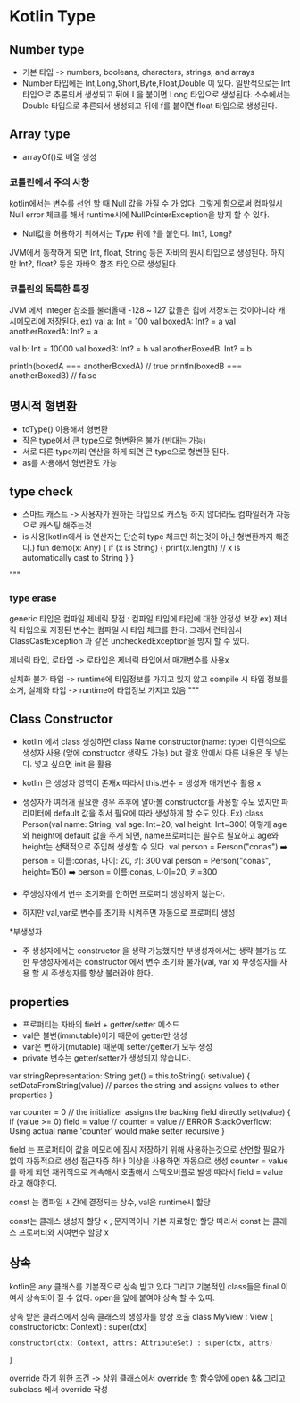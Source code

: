 # Kotlin Type

## Number type
* 기본 타입 -> numbers, booleans, characters, strings, and arrays
* Number 타입에는 Int,Long,Short,Byte,Float,Double 이 있다. 
  일반적으로는 Int 타입으로 추론되서 생성되고 뒤에 L을 붙이면 Long 타입으로 생성된다. 
  소수에서는 Double 타입으로 추론되서 생성되고 뒤에 f를 붙이면 float 타입으로 생성된다.

## Array type
* arrayOf()로 배열 생성 



### 코틀린에서 주의 사항 
kotlin에서는 변수를 선언 할 때 Null 값을 가질 수 가 없다.
그렇게 함으로써 컴파일시 Null error 체크를 해서 runtime시에 NullPointerException을 방지 할 수 있다.

* Null값을 허용하기 위해서는 Type 뒤에 ?를 붙인다. Int?, Long?

JVM에서 동작하게 되면 Int, float, String 등은 자바의 원시 타입으로 생성된다.
하지만 Int?, float? 등은 자바의 참조 타입으로 생성된다.

### 코틀린의 독특한 특징
JVM 에서 Integer 참조를 불러올때 -128 ~ 127 값들은 힙에 저장되는 것이아니라 캐시메모리에 저장된다.
ex)
val a: Int = 100
val boxedA: Int? = a
val anotherBoxedA: Int? = a

val b: Int = 10000
val boxedB: Int? = b
val anotherBoxedB: Int? = b

println(boxedA === anotherBoxedA) // true
println(boxedB === anotherBoxedB) // false

## 명시적 형변환
* toType() 이용해서 형변환
* 작은 type에서 큰 type으로 형변환은 불가 (반대는 가능)
* 서로 다른 type끼리 연산을 하게 되면 큰 type으로 형변환 된다.
* as를 사용해서 형변환도 가능

## type check 
* 스마트 캐스트 -> 사용자가 원하는 타입으로 캐스팅 하지 않더라도 컴파일러가 자동으로 캐스팅 해주는것
* is 사용(kotlin에서 is 연산자는 단순히 type 체크만 하는것이 아닌 형변환까지 해준다.)
fun demo(x: Any) {
    if (x is String) {
        print(x.length) // x is automatically cast to String
    }
}

"""
### type erase
generic 타입은 컴파일
제네릭 장점 : 컴파일 타임에 타입에 대한 안정성 보장 
ex) 제네릭 타입으로 지정된 변수는 컴파일 시 타입 체크를 한다.
그래서 런타임시 ClassCastException 과 같은 uncheckedException을 방지 할 수 있다.

제네릭 타입, 로타입 -> 로타입은 제네릭 타입에서 매개변수를 사용x

실체화 불가 타입 -> runtime에 타입정보를 가지고 있지 않고 compile 시 타입 정보를 소거, 실체화 타입 -> runtime에 타입정보 가지고 있음 
"""

## Class Constructor
* kotlin 에서 class 생성하면 class Name constructor(name: type) 이런식으로 생성자 사용 (앞에 constructor 생략도 가능)
but 괄호 안에서 다른 내용은 못 넣는다. 넣고 싶으면 init 을 활용
* kotlin 은 생성자 영역이 존재x 따라서 this.변수 = 생성자 매개변수 활용 x

* 생성자가 여러개 필요한 경우 추후에 알아볼 constructor를 사용할 수도 있지만 파라미터에 default 값을 줘서 필요에 따라 생성하게 할 수도 있다.
Ex) class Person(val name: String, val age: Int=20, val height: Int=300)
이렇게 age와 height에 default 값을 주게 되면, name프로퍼티는 필수로 필요하고 age와 height는 선택적으로 주입해 생성할 수 있다.
val person = Person("conas") ➡️ person = 이름:conas, 나이: 20, 키: 300
val person = Person("conas", height=150) ➡️ person = 이름:conas, 나이=20, 키=300

* 주생성자에서 변수 초기화를 안하면 프로퍼티 생성하지 않는다. 
* 하지만 val,var로 변수를 초기화 시켜주면 자동으로 프로퍼티 생성

*부생성자 
* 주 생성자에서는 constructor 을 생략 가능했지만 부생성자에서는 생략 불가능 
또한 부생성자에서는 constructor 에서 변수 초기화 불가(val, var x)
부생성자를 사용 할 시 주생성자를 항상 불러와야 한다.

## properties
* 프로퍼티는 자바의 field + getter/setter 메소드
* val은 불변(immutable)이기 때문에 getter만 생성
* var은 변하기(mutable) 때문에 setter/getter가 모두 생성
* private 변수는 getter/setter가 생성되지 않습니다.

var stringRepresentation: String
    get() = this.toString()
    set(value) {
        setDataFromString(value) // parses the string and assigns values to other properties
    }


var counter = 0 // the initializer assigns the backing field directly
    set(value) {
        if (value >= 0)
            field = value
            // counter = value // ERROR StackOverflow: Using actual name 'counter' would make setter recursive
    }
    
field 는 프로퍼티이 값을 메모리에 잠시 저장하기 위해 사용하는것으로 선언할 필요가 없이 자동적으로 생성
접근자중 하나 이상을 사용하면 자동으로 생성
counter = value 를 하게 되면 재귀적으로 계속해서 호출해서 스택오버플로 발생 
따라서 field = value 라고 해야한다.

const 는 컴파일 시간에 결정되는 상수, val은 runtime시 할당

const는 클래스 생성자 할당 x , 문자역이나 기본 자료형만 할당
따라서 const 는 클래스 프로퍼티와 지여변수 할당 x

## 상속 
kotlin은 any 클래스를 기본적으로 상속 받고 있다
그리고 기본적인 class들은 final 이여서 상속되어 질 수 없다.
open을 앞에 붙여야 상속 할 수 있따.

상속 받은 클래스에서 상속 클래스의 생성자를 항상 호출 
class MyView : View {
    constructor(ctx: Context) : super(ctx)

    constructor(ctx: Context, attrs: AttributeSet) : super(ctx, attrs)
}

override 하기 위한 조건 -> 상위 클래스에서  override 할 함수앞에 open && 그리고 subclass 에서 override 작성


